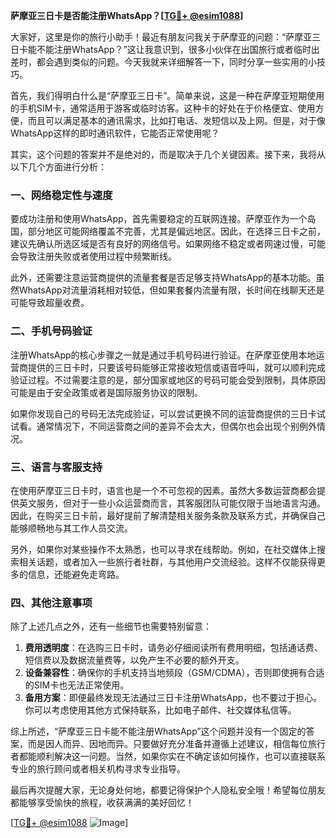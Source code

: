 **萨摩亚三日卡是否能注册WhatsApp？[[TG💪+ @esim1088](https://t.me/s/esim1088)]**

大家好，这里是你的旅行小助手！最近有朋友问我关于萨摩亚的问题：“萨摩亚三日卡能不能注册WhatsApp？”这让我意识到，很多小伙伴在出国旅行或者临时出差时，都会遇到类似的问题。今天我就来详细解答一下，同时分享一些实用的小技巧。

首先，我们得明白什么是“萨摩亚三日卡”。简单来说，这是一种在萨摩亚短期使用的手机SIM卡，通常适用于游客或临时访客。这种卡的好处在于价格便宜、使用方便，而且可以满足基本的通讯需求，比如打电话、发短信以及上网。但是，对于像WhatsApp这样的即时通讯软件，它能否正常使用呢？

其实，这个问题的答案并不是绝对的，而是取决于几个关键因素。接下来，我将从以下几个方面进行分析：

### 一、网络稳定性与速度

要成功注册和使用WhatsApp，首先需要稳定的互联网连接。萨摩亚作为一个岛国，部分地区可能网络覆盖不完善，尤其是偏远地区。因此，在选择三日卡之前，建议先确认所选区域是否有良好的网络信号。如果网络不稳定或者网速过慢，可能会导致注册失败或者使用过程中频繁断线。

此外，还需要注意运营商提供的流量套餐是否足够支持WhatsApp的基本功能。虽然WhatsApp对流量消耗相对较低，但如果套餐内流量有限，长时间在线聊天还是可能导致超量收费。

### 二、手机号码验证

注册WhatsApp的核心步骤之一就是通过手机号码进行验证。在萨摩亚使用本地运营商提供的三日卡时，只要该号码能够正常接收短信或语音呼叫，就可以顺利完成验证过程。不过需要注意的是，部分国家或地区的号码可能会受到限制，具体原因可能是由于安全政策或者是国际服务协议的限制。

如果你发现自己的号码无法完成验证，可以尝试更换不同的运营商提供的三日卡试试看。通常情况下，不同运营商之间的差异不会太大，但偶尔也会出现个别例外情况。

### 三、语言与客服支持

在使用萨摩亚三日卡时，语言也是一个不可忽视的因素。虽然大多数运营商都会提供英文服务，但对于一些小众运营商而言，其客服团队可能仅限于当地语言沟通。因此，在购买三日卡前，最好提前了解清楚相关服务条款及联系方式，并确保自己能够顺畅地与其工作人员交流。

另外，如果你对某些操作不太熟悉，也可以寻求在线帮助。例如，在社交媒体上搜索相关话题，或者加入一些旅行者社群，与其他用户交流经验。这样不仅能获得更多的信息，还能避免走弯路。

### 四、其他注意事项

除了上述几点之外，还有一些细节也需要特别留意：

1. **费用透明度**：在选购三日卡时，请务必仔细阅读所有费用明细，包括通话费、短信费以及数据流量费等，以免产生不必要的额外开支。
2. **设备兼容性**：确保你的手机支持当地频段（GSM/CDMA），否则即使拥有合适的SIM卡也无法正常使用。
3. **备用方案**：即便最终发现无法通过三日卡注册WhatsApp，也不要过于担心。你可以考虑使用其他方式保持联系，比如电子邮件、社交媒体私信等。

综上所述，“萨摩亚三日卡能不能注册WhatsApp”这个问题并没有一个固定的答案，而是因人而异、因地而异。只要做好充分准备并遵循上述建议，相信每位旅行者都能顺利解决这一问题。当然，如果你实在不确定该如何操作，也可以直接联系专业的旅行顾问或者相关机构寻求专业指导。

最后再次提醒大家，无论身处何地，都要记得保护个人隐私安全哦！希望每位朋友都能够享受愉快的旅程，收获满满的美好回忆！

[[TG💪+ @esim1088](https://t.me/s/esim1088) ![Image](https://i.postimg.cc/4NQfJmqS/Snipaste-2025-05-13-00-14-12.png)]